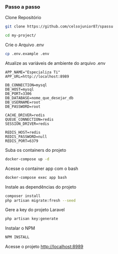 

### Passo a passo
Clone Repositório
```sh
git clone https://github.com/celsojunior87/spassu
```
```sh
cd my-project/
```

Crie o Arquivo .env
```sh
cp .env.example .env
```
Atualize as variáveis de ambiente do arquivo .env
```dosini
APP_NAME="Especializa Ti"
APP_URL=http://localhost:8989

DB_CONNECTION=mysql
DB_HOST=mysql
DB_PORT=3306
DB_DATABASE=nome_que_desejar_db
DB_USERNAME=root
DB_PASSWORD=root

CACHE_DRIVER=redis
QUEUE_CONNECTION=redis
SESSION_DRIVER=redis

REDIS_HOST=redis
REDIS_PASSWORD=null
REDIS_PORT=6379
```


Suba os containers do projeto
```sh
docker-compose up -d
```


Acesse o container app com o bash
```sh
docker-compose exec app bash
```


Instale as dependências do projeto
```sh
composer install
php artisan migrate:fresh --seed
```


Gere a key do projeto Laravel
```sh
php artisan key:generate
```

Instalar o NPM
```sh
NPM INSTALL
```
Acesse o projeto
[http://localhost:8989](http://localhost:8989)
